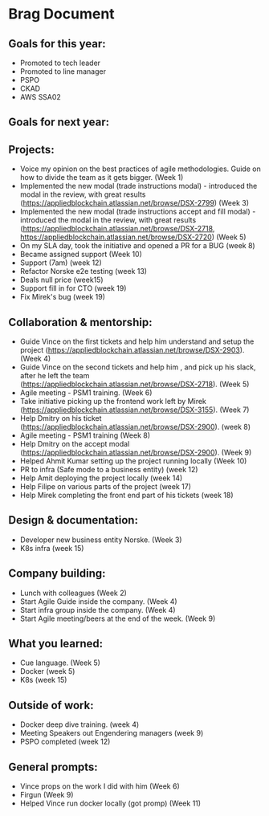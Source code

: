 # Brag Document

## Goals for this year:
- Promoted to tech leader
- Promoted to line manager
- PSPO
- CKAD
- AWS SSA02

## Goals for next year:

## Projects:
- Voice my opinion on the best practices of agile methodologies. Guide on how to divide the team as it gets bigger. (Week 1)
- Implemented the new modal (trade instructions modal) - introduced the modal in the review, with great results (https://appliedblockchain.atlassian.net/browse/DSX-2799) (Week 3)
-  Implemented the new modal (trade instructions accept and fill modal) - introduced the modal in the review, with great results (https://appliedblockchain.atlassian.net/browse/DSX-2718, https://appliedblockchain.atlassian.net/browse/DSX-2720) (Week 5)
-  On my SLA day, took the initiative and opened a PR for a BUG (week 8)
-  Became assigned support (Week 10)
-  Support (7am) (week 12)
-  Refactor Norske e2e testing (week 13)
-  Deals null price (week15)
-  Support fill in for CTO (week 19)
-  Fix Mirek's bug (week 19)

## Collaboration & mentorship:
- Guide Vince on the first tickets and help him understand and setup the project (https://appliedblockchain.atlassian.net/browse/DSX-2903). (Week 4)
- Guide Vince on the second tickets and help him , and pick up his slack, after he left the team (https://appliedblockchain.atlassian.net/browse/DSX-2718). (Week 5)
- Agile meeting - PSM1 training. (Week 6)
- Take initiative picking up the frontend work left by Mirek (https://appliedblockchain.atlassian.net/browse/DSX-3155). (Week 7)
- Help Dmitry on his ticket (https://appliedblockchain.atlassian.net/browse/DSX-2900). (week 8)
- Agile meeting - PSM1 training (Week 8)
- Help Dmitry on the accept modal (https://appliedblockchain.atlassian.net/browse/DSX-2900). (Week 9)
- Helped Ahmit Kumar setting up the project running locally (Week 10)
- PR to infra (Safe mode to a business entity) (week 12)
- Help Amit deploying the project locally (week 14)
- Help Filipe on various parts of the project (week 17)
- Help Mirek completing the front end part of his tickets (week 18)

## Design & documentation:
- Developer new business entity Norske. (Week 3)
- K8s infra (week 15)

## Company building:
- Lunch with colleagues (Week 2)
- Start Agile Guide inside the company. (Week 4)
- Start infra group inside the company. (Week 4)
- Start Agile meeting/beers at the end of the week. (Week 9)

## What you learned:
- Cue language. (Week 5)
- Docker (week 5)
- K8s (week 15)

## Outside of work:
- Docker deep dive training. (week 4)
- Meeting Speakers out Engendering managers (week 9)
- PSPO completed (week 12)
  
## General prompts:
- Vince props on the work I did with him (Week 6)
- Firgun (Week 9)
- Helped Vince run docker locally (got promp) (Week 11)
  
